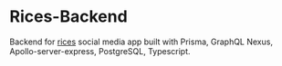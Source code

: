 # Rices-Backend

Backend for [rices](https://github.com/jugalkpatel/Social-Media/tree/development) social media app built with Prisma, GraphQL Nexus, Apollo-server-express, PostgreSQL, Typescript.


